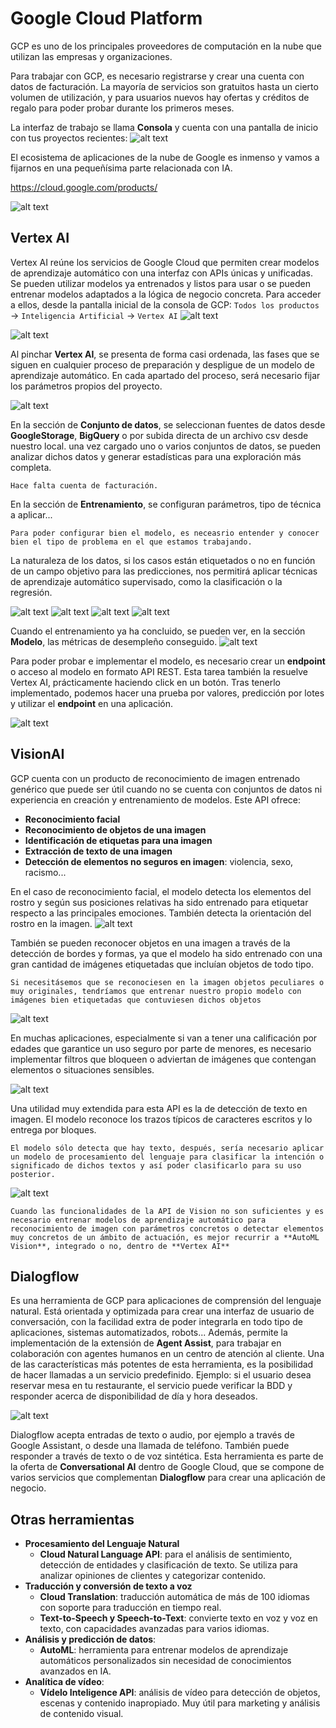 # Google Cloud Platform
GCP es uno de los principales proveedores de computación en la nube que utilizan las empresas y organizaciones. 

Para trabajar con GCP, es necesario registrarse y crear una cuenta con datos de facturación. La mayoría de servicios son gratuitos hasta un cierto volumen de utilización, y para usuarios nuevos hay ofertas y créditos de regalo para poder probar durante los primeros meses. 

La interfaz de trabajo se llama **Consola** y cuenta con una pantalla de inicio con tus proyectos recientes:
![alt text](image.png)

El ecosistema de aplicaciones de la nube de Google es inmenso y vamos a fijarnos en una pequeñísima parte relacionada con IA.

https://cloud.google.com/products/

![alt text](image-1.png)

## Vertex AI
Vertex AI reúne los servicios de Google Cloud que permiten crear modelos de aprendizaje automático con una interfaz con APIs únicas y unificadas. Se pueden utilizar modelos ya entrenados y listos para usar o se pueden entrenar modelos adaptados a la lógica de negocio concreta.
Para acceder a ellos, desde la pantalla inicial de la consola de GCP: `Todos los productos` -> `Inteligencia Artificial` -> `Vertex AI`
![alt text](image-2.png)

![alt text](image-3.png)

Al pinchar **Vertex AI**, se presenta de forma casi ordenada, las fases que se siguen en cualquier proceso de preparación y despligue de un modelo de aprendizaje automático. En cada apartado del proceso, será necesario fijar los parámetros propios del proyecto.

![alt text](image-4.png)

En la sección de **Conjunto de datos**, se seleccionan fuentes de datos desde **GoogleStorage**, **BigQuery** o por subida directa de un archivo csv desde nuestro local. una vez cargado uno o varios conjuntos de datos, se pueden analizar dichos datos y generar estadísticas para una exploración más completa.

```{warning}
Hace falta cuenta de facturación.
```

En la sección de **Entrenamiento**, se configuran parámetros, tipo de técnica a aplicar...

```{warning}
Para poder configurar bien el modelo, es neceasrio entender y conocer bien el tipo de problema en el que estamos trabajando. 
```
La naturaleza de los datos, si los casos están etiquetados o no en función de un campo objetivo para las predicciones, nos permitirá aplicar técnicas de aprendizaje automático supervisado, como la clasificación o la regresión.

![alt text](image-5.png)
![alt text](image-6.png)
![alt text](image-7.png)
![alt text](image-8.png)

Cuando el entrenamiento ya ha concluido, se pueden ver, en la sección **Modelo**, las métricas de desempleño conseguido.
![alt text](image-9.png)

Para poder probar e implementar el modelo, es necesario crear un **endpoint** o acceso al modelo en formato API REST. Esta tarea también la resuelve Vertex AI, prácticamente haciendo click en un botón. Tras tenerlo implementado, podemos hacer una prueba por valores, predicción por lotes y utilizar el **endpoint** en una aplicación.

![alt text](image-10.png)

## VisionAI

GCP cuenta con un producto de reconocimiento de imagen entrenado genérico que puede ser útil cuando no se cuenta con conjuntos de datos ni experiencia en creación y entrenamiento de modelos.
Este API ofrece:
- **Reconocimiento facial**
- **Reconocimiento de objetos de una imagen**
- **Identificación de etiquetas para una imagen**
- **Extracción de texto de una imagen**
- **Detección de elementos no seguros en imagen**: violencia, sexo, racismo...

En el caso de reconocimiento facial, el modelo detecta los elementos del rostro y según sus posiciones relativas ha sido entrenado para etiquetar respecto a las principales emociones. También detecta la orientación del rostro en la imagen.
![alt text](image-11.png)

También se pueden reconocer objetos en una imagen a través de la detección de bordes y formas, ya que el modelo ha sido entrenado con una gran cantidad de imágenes etiquetadas que incluían objetos de todo tipo. 

```{note}
Si necesitásemos que se reconociesen en la imagen objetos peculiares o muy originales, tendríamos que entrenar nuestro propio modelo con imágenes bien etiquetadas que contuviesen dichos objetos
```
![alt text](image-12.png)

En muchas aplicaciones, especialmente si van a tener una calificación por edades que garantice un uso seguro por parte de menores, es necesario implementar filtros que bloqueen o adviertan de imágenes que contengan elementos o situaciones sensibles.

![alt text](image-13.png)

Una utilidad muy extendida para esta API es la de detección de texto en imagen. El modelo reconoce los trazos típicos de caracteres escritos y lo entrega por bloques. 

```{note}
El modelo sólo detecta que hay texto, después, sería necesario aplicar un modelo de procesamiento del lenguaje para clasificar la intención o significado de dichos textos y así poder clasificarlo para su uso posterior.
```
![alt text](image-14.png)

```{warning}
Cuando las funcionalidades de la API de Vision no son suficientes y es necesario entrenar modelos de aprendizaje automático para reconocimiento de imagen con parámetros concretos o detectar elementos muy concretos de un ámbito de actuación, es mejor recurrir a **AutoML Vision**, integrado o no, dentro de **Vertex AI**
```

## Dialogflow

Es una herramienta de GCP para aplicaciones de comprensión del lenguaje natural.
Está orientada y optimizada para crear una interfaz de usuario de conversación, con la facilidad extra de poder integrarla en todo tipo de aplicaciones, sistemas automatizados, robots...
Además, permite la implementación de la extensión de **Agent Assist**, para trabajar en colaboración con agentes humanos en un centro de atención al cliente.
Una de las características más potentes de esta herramienta, es la posibilidad de hacer llamadas a un servicio predefinido. 
Ejemplo: si el usuario desea reservar mesa en tu restaurante, el servicio puede verificar la BDD y responder acerca de disponibilidad de día y hora deseados.

![alt text](image-15.png)

Dialogflow acepta entradas de texto o audio, por ejemplo a través de Google Assistant, o desde una llamada de teléfono. También puede responder a través de texto o de voz sintética.
Esta herramienta es parte de la oferta de **Conversational AI** dentro de Google Cloud, que se compone de varios servicios que complementan **Dialogflow** para crear una aplicación de negocio.


## Otras herramientas

- **Procesamiento del Lenguaje Natural**
  - **Cloud Natural Language API**: para el análisis de sentimiento, detección de entidades y clasificación de texto. Se utiliza para analizar opiniones de clientes y categorizar contenido.
- **Traducción y conversión de texto a voz**
  - **Cloud Translation**: traducción automática de más de 100 idiomas con soporte para traducción en tiempo real.
  - **Text-to-Speech y Speech-to-Text**: convierte texto en voz y voz en texto, con capacidades avanzadas para varios idiomas.
- **Análisis y predicción de datos**:
  - **AutoML**: herramienta para entrenar modelos de aprendizaje automáticos personalizados sin necesidad de conocimientos avanzados en IA.
- **Analítica de vídeo**:
  - **Vídelo Inteligence API**: análisis de vídeo para detección de objetos, escenas y contenido inapropiado. Muy útil para marketing y análisis de contenido visual.
  
